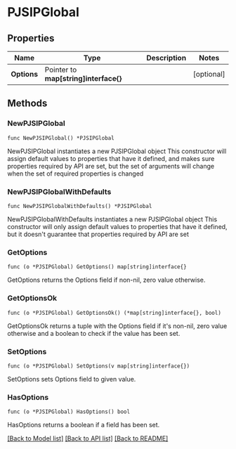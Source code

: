 # PJSIPGlobal

## Properties

Name | Type | Description | Notes
------------ | ------------- | ------------- | -------------
**Options** | Pointer to **map[string]interface{}** |  | [optional]

## Methods

### NewPJSIPGlobal

`func NewPJSIPGlobal() *PJSIPGlobal`

NewPJSIPGlobal instantiates a new PJSIPGlobal object
This constructor will assign default values to properties that have it defined,
and makes sure properties required by API are set, but the set of arguments
will change when the set of required properties is changed

### NewPJSIPGlobalWithDefaults

`func NewPJSIPGlobalWithDefaults() *PJSIPGlobal`

NewPJSIPGlobalWithDefaults instantiates a new PJSIPGlobal object
This constructor will only assign default values to properties that have it defined,
but it doesn't guarantee that properties required by API are set

### GetOptions

`func (o *PJSIPGlobal) GetOptions() map[string]interface{}`

GetOptions returns the Options field if non-nil, zero value otherwise.

### GetOptionsOk

`func (o *PJSIPGlobal) GetOptionsOk() (*map[string]interface{}, bool)`

GetOptionsOk returns a tuple with the Options field if it's non-nil, zero value otherwise
and a boolean to check if the value has been set.

### SetOptions

`func (o *PJSIPGlobal) SetOptions(v map[string]interface{})`

SetOptions sets Options field to given value.

### HasOptions

`func (o *PJSIPGlobal) HasOptions() bool`

HasOptions returns a boolean if a field has been set.

[[Back to Model list]](../README.md#documentation-for-models) [[Back to API list]](../README.md#documentation-for-api-endpoints) [[Back to README]](../README.md)
